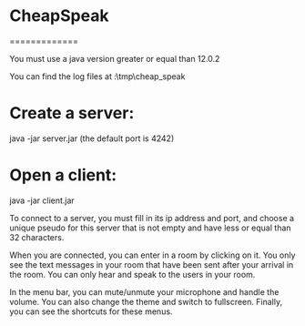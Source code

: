 # CheapSpeak
=============

You must use a java version greater or equal than 12.0.2

You can find the log files at <current disk>:\tmp\cheap_speak


# Create a server:

java -jar server.jar <port>
(the default port is 4242)

# Open a client:

java -jar client.jar


To connect to a server, you must fill in its ip address and port, 
and choose a unique pseudo for this server that is not empty and have less or equal than 32 characters.

When you are connected, you can enter in a room by clicking on it.
You only see the text messages in your room that have been sent after your arrival in the room.
You can only hear and speak to the users in your room.

In the menu bar, you can mute/unmute your microphone and handle the volume.
You can also change the theme and switch to fullscreen.
Finally, you can see the shortcuts for these menus.
